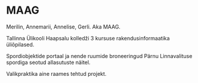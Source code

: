 # MAAG
Merilin, Annemarii, Annelise, Gerli. Aka MAAG.

Tallinna Ülikooli Haapsalu kolledži 3 kursuse rakendusinformaatika üliõpilased.

Spordiobjektide portaal ja nende ruumide broneeringud Pärnu Linnavalituse spordiga seotud allasutuste näitel. 

Valikpraktika aine raames tehtud projekt.
